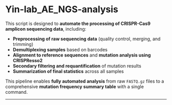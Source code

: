 # Yin-lab_AE_NGS-analysis

This script is designed to **automate the processing of CRISPR-Cas9 amplicon sequencing data**, including:

* **Preprocessing of raw sequencing data** (quality control, merging, and trimming)
* **Demultiplexing samples** based on barcodes
* **Alignment to reference sequences** and **mutation analysis using CRISPResso2**
* **Secondary filtering and requantification** of mutation results
* **Summarization of final statistics** across all samples

This pipeline enables **fully automated analysis** from raw `FASTQ.gz` files to a comprehensive **mutation frequency summary table** with a single command.

---
